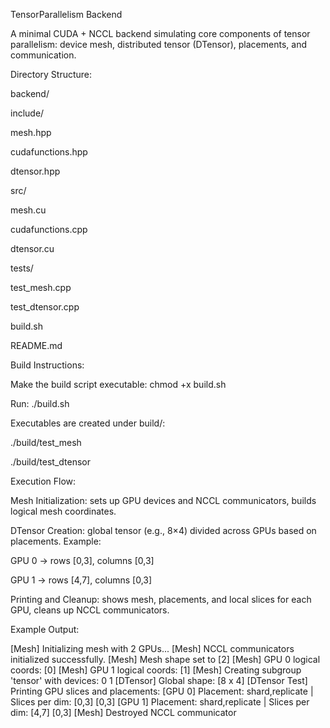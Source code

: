 TensorParallelism Backend

A minimal CUDA + NCCL backend simulating core components of tensor parallelism: device mesh, distributed tensor (DTensor), placements, and communication.

Directory Structure:

backend/

include/

mesh.hpp

cudafunctions.hpp

dtensor.hpp

src/

mesh.cu

cudafunctions.cpp

dtensor.cu

tests/

test_mesh.cpp

test_dtensor.cpp

build.sh

README.md

Build Instructions:

Make the build script executable: chmod +x build.sh

Run: ./build.sh

Executables are created under build/:

./build/test_mesh

./build/test_dtensor

Execution Flow:

Mesh Initialization: sets up GPU devices and NCCL communicators, builds logical mesh coordinates.

DTensor Creation: global tensor (e.g., 8×4) divided across GPUs based on placements. Example:

GPU 0 → rows [0,3], columns [0,3]

GPU 1 → rows [4,7], columns [0,3]

Printing and Cleanup: shows mesh, placements, and local slices for each GPU, cleans up NCCL communicators.

Example Output:

[Mesh] Initializing mesh with 2 GPUs...
[Mesh] NCCL communicators initialized successfully.
[Mesh] Mesh shape set to [2]
[Mesh] GPU 0 logical coords: [0]
[Mesh] GPU 1 logical coords: [1]
[Mesh] Creating subgroup 'tensor' with devices: 0 1
[DTensor] Global shape: [8 x 4]
[DTensor Test] Printing GPU slices and placements:
[GPU 0] Placement: shard,replicate | Slices per dim: [0,3] [0,3]
[GPU 1] Placement: shard,replicate | Slices per dim: [4,7] [0,3]
[Mesh] Destroyed NCCL communicator